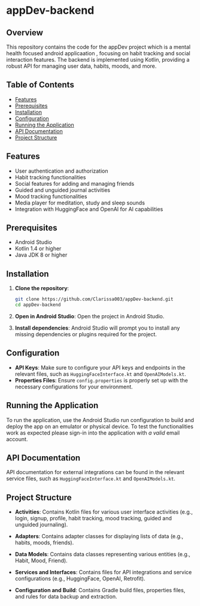 # appDev-backend

## Overview
This repository contains the code for the appDev project which is a mental health focused android applicaation
, focusing on habit tracking and social interaction features. The backend is implemented using Kotlin, providing a robust API for managing user data, habits, moods, and more.

## Table of Contents
- [Features](#features)
- [Prerequisites](#prerequisites)
- [Installation](#installation)
- [Configuration](#configuration)
- [Running the Application](#running-the-application)
- [API Documentation](#api-documentation)
- [Project Structure](#project-structure)

## Features
- User authentication and authorization
- Habit tracking functionalities
- Social features for adding and managing friends
- Guided and unguided journal activities
- Mood tracking functionalities
- Media player for meditation, study and sleep sounds
- Integration with HuggingFace and OpenAI for AI capabilities

## Prerequisites
- Android Studio
- Kotlin 1.4 or higher
- Java JDK 8 or higher

## Installation

1. **Clone the repository**:
    ```sh
    git clone https://github.com/Clarissa003/appDev-backend.git
    cd appDev-backend
    ```

2. **Open in Android Studio**:
   Open the project in Android Studio.

3. **Install dependencies**:
   Android Studio will prompt you to install any missing dependencies or plugins required for the project.

## Configuration
- **API Keys**: Make sure to configure your API keys and endpoints in the relevant files, such as `HuggingFaceInterface.kt` and `OpenAIModels.kt`.
- **Properties Files**: Ensure `config.properties` is properly set up with the necessary configurations for your environment.

## Running the Application
To run the application, use the Android Studio run configuration to build and deploy the app on an emulator or physical device. To test the functionalities work as expected please sign-in into the application with *a valid* email account.

## API Documentation
API documentation for external integrations can be found in the relevant service files, such as `HuggingFaceInterface.kt` and `OpenAIModels.kt`.

## Project Structure
- **Activities**: Contains Kotlin files for various user interface activities (e.g., login, signup, profile, habit tracking, mood tracking, guided and unguided journaling).

- **Adapters**: Contains adapter classes for displaying lists of data (e.g., habits, moods, friends).

- **Data Models**: Contains data classes representing various entities (e.g., Habit, Mood, Friend).

- **Services and Interfaces**: Contains files for API integrations and service configurations (e.g., HuggingFace, OpenAI, Retrofit).

- **Configuration and Build**: Contains Gradle build files, properties files, and rules for data backup and extraction.
